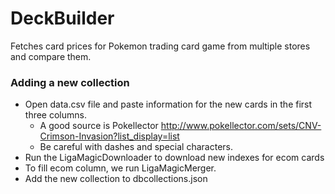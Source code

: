 # DeckBuilder

Fetches card prices for Pokemon trading card game from multiple stores and compare them.


### Adding a new collection

* Open data.csv file and paste information for the new cards in the first three columns.
   * A good source is Pokellector http://www.pokellector.com/sets/CNV-Crimson-Invasion?list_display=list
   * Be careful with dashes and special characters.
* Run the LigaMagicDownloader to download new indexes for ecom cards
* To fill ecom column, we run LigaMagicMerger.
* Add the new collection to dbcollections.json
